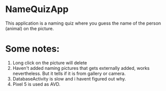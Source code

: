 # NameQuizApp
This application is a naming quiz where you guess the name of the person (animal) on the picture.

# Some notes:
1. Long click on the picture will delete
2. Haven't added naming pictures that gets externally added, works nevertheless. But it tells if it is from gallery or camera.
3. DatabaseActivity is slow and i havent figured out why.
4. Pixel 5 is used as AVD.
